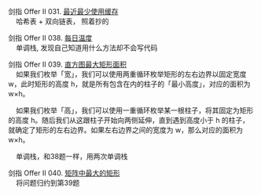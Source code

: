 剑指 Offer II 031. [最近最少使用缓存](https://leetcode.cn/problems/OrIXps/)  
&nbsp;&nbsp;&nbsp;&nbsp;哈希表 + 双向链表， 照着抄的

剑指 Offer II 038. [每日温度](https://leetcode.cn/problems/iIQa4I/)  
&nbsp;&nbsp;&nbsp;&nbsp;单调栈, 发现自己知道用什么方法却不会写代码

剑指 Offer II 039. [直方图最大矩形面积](https://leetcode.cn/problems/0ynMMM/)  
&nbsp;&nbsp;&nbsp;&nbsp;如果我们枚举「宽」，我们可以使用两重循环枚举矩形的左右边界以固定宽度 w，此时矩形的高度 h，就是所有包含在内的柱子的「最小高度」，对应的面积为 w×h。

&nbsp;&nbsp;&nbsp;&nbsp;如果我们枚举「高」，我们可以使用一重循环枚举某一根柱子，将其固定为矩形的高度 h。随后我们从这跟柱子开始向两侧延伸，直到遇到高度小于 h 的柱子，就确定了矩形的左右边界。如果左右边界之间的宽度为 w，那么对应的面积为 w×h。

&nbsp;&nbsp;&nbsp;&nbsp;单调栈，和38题一样，用两次单调栈

剑指 Offer II 040. [矩阵中最大的矩形](https://leetcode.cn/problems/PLYXKQ/)  
&nbsp;&nbsp;&nbsp;&nbsp;将问题归约到第39题